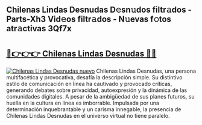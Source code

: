 ## Chilenas Lindas Desnudas D𝚎sn𝚞dos filtr𝚊dos - Parts-Xh3 Vid𝚎os filtr𝚊dos - N𝚞evas f𝚘tos atr𝚊ctivas 3Qf7x

# <h2><a href="http://mb628w0.tromn.icu/?c=Chilenas+Lindas+Desnudas">🔗👉👉👉 Chilenas Lindas Desnudas 🔗🔗</a></h2>

[![Chilenas Lindas Desnudas nuevo](https://i.imgur.com/pEAQMta.gif)](http://mb628w0.tromn.icu/?c=Chilenas+Lindas+Desnudas)
Chilenas Lindas Desnudas, una persona multifacética y provocativa, desafía la descripción simple. Su distintivo estilo de comunicación en línea ha cautivado y provocado críticas, generando debates sobre privacidad, autoexpresión y la dinámica de las comunidades digitales. A pesar de la ambigüedad de sus planes futuros, su huella en la cultura en línea es imborrable. Impulsada por una determinación inquebrantable y un carisma innegable, la presencia de Chilenas Lindas Desnudas en el universo virtual no tiene paralelo.
